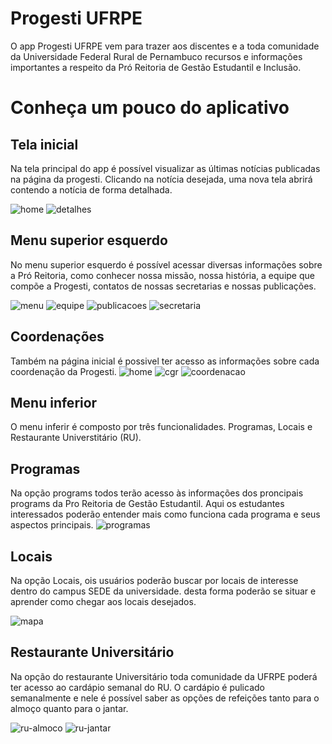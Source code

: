 # Progesti UFRPE

O app Progesti UFRPE vem para trazer aos discentes e a toda comunidade da Universidade Federal Rural de Pernambuco recursos  e informações importantes a respeito da Pró Reitoria de Gestão Estudantil e Inclusão.

# Conheça um pouco do aplicativo

## Tela inicial

Na tela principal do app é possível visualizar as últimas notícias publicadas na página da progesti. Clicando na notícia desejada, uma nova tela abrirá contendo a notícia de forma detalhada.

![home](https://user-images.githubusercontent.com/40172654/95687953-14d34480-0bdd-11eb-8369-d07f5e9ee57e.png)
![detalhes](https://user-images.githubusercontent.com/40172654/95687950-143aae00-0bdd-11eb-83a6-4c700cc03526.png)

## Menu superior esquerdo

No menu superior esquerdo é possível acessar diversas informações sobre a Pró Reitoria, como conhecer nossa missão, nossa história, a equipe que compõe a Progesti, contatos de nossas secretarias e nossas publicações.

![menu](https://user-images.githubusercontent.com/40172654/95687956-156bdb00-0bdd-11eb-878e-5f8ec92bf840.png)
![equipe](https://user-images.githubusercontent.com/40172654/95687952-14d34480-0bdd-11eb-8a09-78e98daf72fb.png)
![publicacoes](https://user-images.githubusercontent.com/40172654/95687959-16047180-0bdd-11eb-810a-a4ffe950dbe9.png)
![secretaria](https://user-images.githubusercontent.com/40172654/95687963-169d0800-0bdd-11eb-8179-7128f00b33d8.png)

## Coordenações

Também na página inicial é possivel ter acesso as informações sobre cada coordenação da Progesti.
![home](https://user-images.githubusercontent.com/40172654/95687953-14d34480-0bdd-11eb-8369-d07f5e9ee57e.png)
![cgr](https://user-images.githubusercontent.com/40172654/95687946-11d85400-0bdd-11eb-8190-94f98fffda71.png)
![coordenacao](https://user-images.githubusercontent.com/40172654/95687948-13098100-0bdd-11eb-89db-272d798997eb.png)

## Menu inferior

O menu inferir é composto por três funcionalidades. Programas, Locais e Restaurante Universtitário (RU).

## Programas

Na opção programs todos terão acesso às informações dos proncipais programs da Pro Reitoria de Gestão Estudantil. Aqui os estudantes interessados poderão entender mais como funciona cada programa e seus aspectos principais.
![programas](https://user-images.githubusercontent.com/40172654/95687958-16047180-0bdd-11eb-9ab9-4acc8ec31528.png)

## Locais
Na opção Locais, ois usuários poderão buscar por locais de interesse dentro do campus SEDE da universidade. desta forma poderão se situar e aprender como chegar aos locais desejados.

![mapa](https://user-images.githubusercontent.com/40172654/95687954-156bdb00-0bdd-11eb-8829-830cac9e3b21.png)

## Restaurante Universitário
Na opção do restaurante Universitário toda comunidade da UFRPE poderá ter acesso ao cardápio semanal do RU. O cardápio é pulicado semanalmente e nele é possível saber as opções de refeições tanto para o almoço quanto para o jantar.

![ru-almoco](https://user-images.githubusercontent.com/40172654/95687960-169d0800-0bdd-11eb-83dc-a67d31e93a57.png)
![ru-jantar](https://user-images.githubusercontent.com/40172654/95687961-169d0800-0bdd-11eb-8005-c158f40116e6.png)
